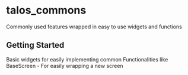 # talos_commons

Commonly used features wrapped in easy to use widgets and functions

## Getting Started

Basic widgets for easily implementing common Functionalities like
BaseScreen - For easily wrapping a new screen

